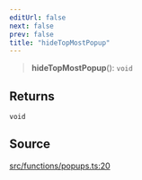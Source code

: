 ```yaml
---
editUrl: false
next: false
prev: false
title: "hideTopMostPopup"
---
```


> **hideTopMostPopup**(): `void`

## Returns

`void`

## Source

[src/functions/popups.ts:20](https://github.com/relishinc/dill-pixel/blob/543438455c9a47928084300159416186c2aa1095/src/functions/popups.ts#L20)
